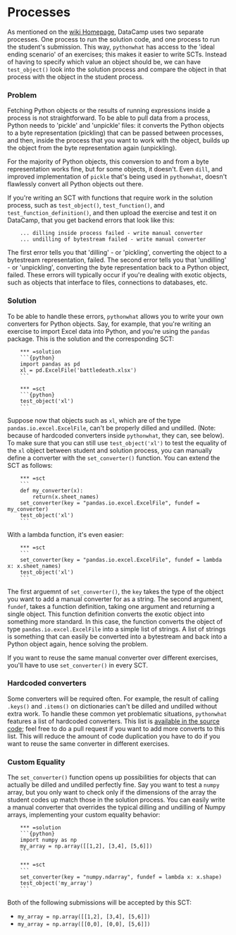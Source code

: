 Processes
=========

As mentioned on the [wiki Homepage](https://github.com/datacamp/pythonwhat/wiki), DataCamp uses two separate processes. One process to run the solution code, and one process to run the student's submission. This way, `pythonwhat` has access to the 'ideal ending scenario' of an exercises; this makes it easier to write SCTs. Instead of having to specify which value an object should be, we can have `test_object()` look into the solution process and compare the object in that process with the object in the student process.

### Problem

Fetching Python objects or the results of running expressions inside a process is not straightforward. To be able to pull data from a process, Python needs to 'pickle' and 'unpickle' files: it converts the Python objects to a byte representation (pickling) that can be passed between processes, and then, inside the process that you want to work with the object, builds up the object from the byte representation again (unpickling).

For the majority of Python objects, this conversion to and from a byte representation works fine, but for some objects, it doesn't. Even `dill`, and improved implementation of `pickle` that's being used in `pythonwhat`, doesn't flawlessly convert all Python objects out there.

If you're writing an SCT with functions that require work in the solution process, such as `test_object()`, `test_function()`, and `test_function_definition()`, and then upload the exercise and test it on DataCamp, that you get backend errors that look like this:

        ... dilling inside process failed - write manual converter
        ... undilling of bytestream failed - write manual converter

The first error tells you that 'dilling' - or 'pickling', converting the object to a bytestream representation, failed. The second error tells you that 'undilling' - or 'unpickling', converting the byte representation back to a Python object, failed. These errors will typically occur if you're dealing with exotic objects, such as objects that interface to files, connections to databases, etc.

### Solution

To be able to handle these errors, `pythonwhat` allows you to write your own converters for Python objects. Say, for example, that you're writing an exercise to import Excel data into Python, and you're using the `pandas` package. This is the solution and the corresponding SCT:

        *** =solution
        ```{python}
        import pandas as pd
        xl = pd.ExcelFile('battledeath.xlsx')
        ```

        *** =sct
        ```{python}
        test_object('xl')
        ```

Suppose now that objects such as `xl`, which are of the type `pandas.io.excel.ExcelFile`, can't be properly dilled and undilled. (Note: because of hardcoded converters inside `pythonwhat`, they can, see below). To make sure that you can still use `test_object('xl')` to test the equality of the `xl` object between student and solution process, you can manually define a converter with the `set_converter()` function. You can extend the SCT as follows:

        *** =sct
        ```
        def my_converter(x):
            return(x.sheet_names)
        set_converter(key = "pandas.io.excel.ExcelFile", fundef = my_converter)
        test_object('xl')
        ```

With a lambda function, it's even easier:

        *** =sct
        ```
        set_converter(key = "pandas.io.excel.ExcelFile", fundef = lambda x: x.sheet_names)
        test_object('xl')
        ```

The first arguemnt of `set_converter()`, the `key` takes the type of the object you want to add a manual converter for as a string. The second argument, `fundef`, takes a function definition, taking one argument and returning a single object. This function definition converts the exotic object into something more standard. In this case, the function converts the object of type `pandas.io.excel.ExcelFile` into a simple list of strings. A list of strings is something that can easily be converted into a bytestream and back into a Python object again, hence solving the problem.

If you want to reuse the same manual converter over different exercises, you'll have to use `set_converter()` in every SCT.

### Hardcoded converters

Some converters will be required often. For example, the result of calling `.keys()` and `.items()` on dictionaries can't be dilled and undilled without extra work. To handle these common yet problematic situations, `pythonwhat` features a list of hardcoded converters. This list is [available in the source code](https://github.com/datacamp/pythonwhat/blob/master/pythonwhat/converters.py); feel free to do a pull request if you want to add more converts to this list. This will reduce the amount of code duplication you have to do if you want to reuse the same converter in different exercises.

### Custom Equality

The `set_converter()` function opens up possibilities for objects that can actually be dilled and undilled perfectly fine. Say you want to test a `numpy` array, but you only want to check only if the dimensions of the array the student codes up match those in the solution process. You can easily write a manual converter that overrides the typical dilling and undilling of Numpy arrays, implementing your custom equality behavior:

        *** =solution
        ```{python}
        import numpy as np
        my_array = np.array([[1,2], [3,4], [5,6]])
        ```

        *** =sct
        ```
        set_converter(key = "numpy.ndarray", fundef = lambda x: x.shape)
        test_object('my_array')
        ```

Both of the following submissions will be accepted by this SCT:

- `my_array = np.array([[1,2], [3,4], [5,6]])`
- `my_array = np.array([[0,0], [0,0], [5,6]])`




